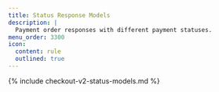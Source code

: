 ```yaml
---
title: Status Response Models
description: |
  Payment order responses with different payment statuses.
menu_order: 3300
icon:
  content: rule
  outlined: true
---
```


{% include checkout-v2-status-models.md %}
